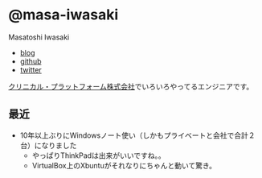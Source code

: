 # @masa-iwasaki

Masatoshi Iwasaki

- [blog](https://mstshiwasaki.hatenablog.com)
- [github](https://github.com/masa-iwasaki)
- [twitter](https://twitter.com/masa_iwasaki)


[クリニカル・プラットフォーム株式会社](https://clinical-platform.com/)でいろいろやってるエンジニアです。

## 最近

- 10年以上ぶりにWindowsノート使い（しかもプライベートと会社で合計２台）になりました
  - やっぱりThinkPadは出来がいいですね。。
  - VirtualBox上のXbuntuがそれなりにちゃんと動いて驚き。
